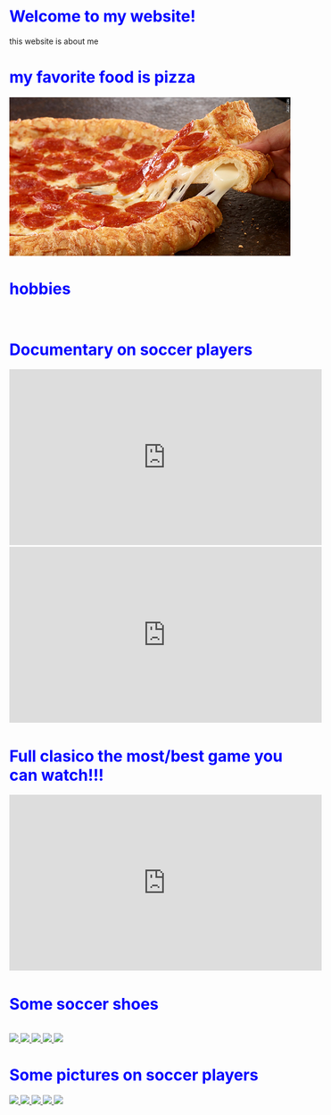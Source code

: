 <html>
<title>Cristiano Ronaldo</title>
  <style>
body {
        background-image: url("gij.jpg");
}
 h1 {
         color: blue;
      }
  </style>
<body>
  <h1>Welcome to my website!</h1>
  <p>this website is about me</p>
  <h1>my favorite food is pizza</h1>
   <center><img src= "150526103052-pizza-hut-natural-780x439.jpg" > </center>
   <h1>hobbies</h1>
  <br>
  <h1>Documentary on soccer players</h1>
  <iframe width="560" height="315" src="https://www.youtube.com/embed/ydjx4h2ULBM" frameborder="0" allowfullscreen></iframe>
   <iframe width="560" height="315" src="https://www.youtube.com/embed/teCorYNcqB8" frameborder="0" allowfullscreen></iframe>
<br>
  <h1>Full clasico the most/best game you can watch!!!</h1>
  <iframe width="560" height="315" src="https://www.youtube.com/embed/0yq3gsTr7H4" frameborder="0" allowfullscreen></iframe>
  <h1>Some soccer shoes</h1>
  <br>
  <a href="adidas.jpg">
    <img src="adidas.jpg" width="35%"> 
      </a>
  <a href="soccer shoes.jpg">
    <img src="soccer shoes.jpg" width="35%">
  </a>
  <a href="superflysblackout.jpg">
    <img src="superflysblackout.jpg" width="35%">
  </a>
  <a href="superflys.jpg">
    <img src="superflys.jpg" width="35%">
  </a>
   <a href="magistas.jpg">
    <img src="magistas.jpg" width="35%">
  </a>
  <br>
  <h1>Some pictures on soccer players</h1>
  <a href="cristiano.png">
    <img src="cristiano.png" width="35%">
  </a>
  <a href="cr7.png">
    <img src="cr7.png" width="25%">
  </a>
  <a href="Bale.jpg">
    <img src="Bale.jpg" width="40%">
  </a>
  <a href="Ramos.jpg">
    <img src="Ramos.jpg" width="40%">
  </a>
   <a href="slide.jpg">
    <img src="slide.jpg" width="40%">
  </a>
</body>
</html>


